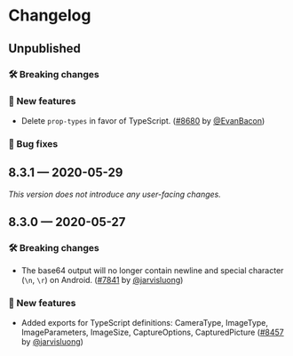 # Changelog

## Unpublished

### 🛠 Breaking changes

### 🎉 New features

- Delete `prop-types` in favor of TypeScript. ([#8680](https://github.com/expo/expo/pull/8680) by [@EvanBacon](https://github.com/EvanBacon))

### 🐛 Bug fixes

## 8.3.1 — 2020-05-29

*This version does not introduce any user-facing changes.*

## 8.3.0 — 2020-05-27

### 🛠 Breaking changes

- The base64 output will no longer contain newline and special character (`\n`, `\r`) on Android. ([#7841](https://github.com/expo/expo/pull/7841) by [@jarvisluong](https://github.com/jarvisluong))

### 🎉 New features

- Added exports for TypeScript definitions: CameraType, ImageType, ImageParameters, ImageSize, CaptureOptions, CapturedPicture ([#8457](https://github.com/expo/expo/pull/8457) by [@jarvisluong](https://github.com/jarvisluong))
